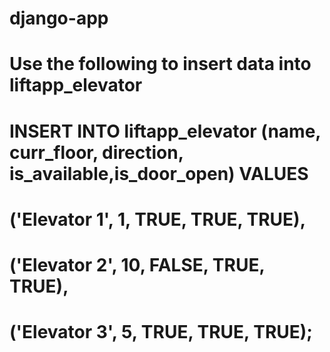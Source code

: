 # django-app
# Use the following to insert data into liftapp_elevator

# INSERT INTO liftapp_elevator (name, curr_floor, direction, is_available,is_door_open) VALUES
#   ('Elevator 1', 1, TRUE, TRUE, TRUE),
#   ('Elevator 2', 10, FALSE, TRUE, TRUE),
#   ('Elevator 3', 5, TRUE, TRUE, TRUE);